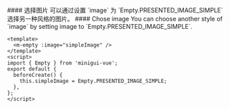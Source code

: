 <cn>
#### 选择图片
可以通过设置 `image` 为 `Empty.PRESENTED_IMAGE_SIMPLE` 选择另一种风格的图片。
</cn>

<us>
#### Chose image
You can choose another style of `image` by setting image to `Empty.PRESENTED_IMAGE_SIMPLE`.
</us>

```vue
<template>
  <m-empty :image="simpleImage" />
</template>
<script>
import { Empty } from 'minigui-vue';
export default {
  beforeCreate() {
    this.simpleImage = Empty.PRESENTED_IMAGE_SIMPLE;
  },
};
</script>
```
